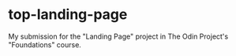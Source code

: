 # top-landing-page
My submission for the "Landing Page" project in The Odin Project's "Foundations" course.

